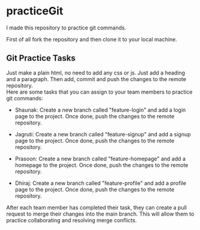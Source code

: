 # practiceGit
I made this repository to practice git commands.

First of all fork the repository and then clone it to your local machine.
<br>
## Git Practice Tasks
Just make a plain html, no need to add any css or js. Just add a heading and a paragraph. Then add, commit and push the changes to the remote repository.
<br>
Here are some tasks that you can assign to your team members to practice git commands:

- Shaunak: Create a new branch called "feature-login" and add a login page to the project. Once done, push the changes to the remote repository.

- Jagruti: Create a new branch called "feature-signup" and add a signup page to the project. Once done, push the changes to the remote repository.

- Prasoon: Create a new branch called "feature-homepage" and add a homepage to the project. Once done, push the changes to the remote repository.

- Dhiraj: Create a new branch called "feature-profile" and add a profile page to the project. Once done, push the changes to the remote repository.

After each team member has completed their task, they can create a pull request to merge their changes into the main branch. This will allow them to practice collaborating and resolving merge conflicts.